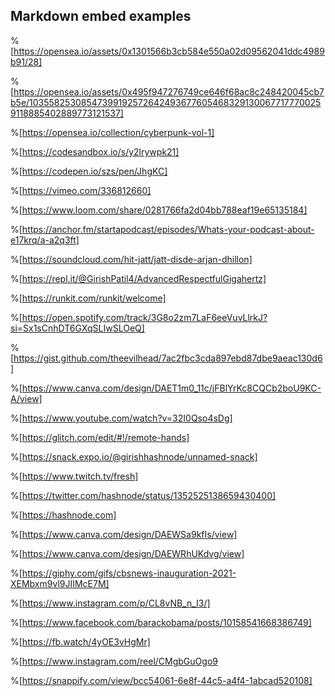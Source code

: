 ## Markdown embed examples

%[https://opensea.io/assets/0x1301566b3cb584e550a02d09562041ddc4989b91/28]

%[https://opensea.io/assets/0x495f947276749ce646f68ac8c248420045cb7b5e/103558253085473991925726424936776054683291300677177700259118885402889773121537]

%[https://opensea.io/collection/cyberpunk-vol-1]

%[https://codesandbox.io/s/y2lrywpk21]

%[https://codepen.io/szs/pen/JhgKC]

%[https://vimeo.com/336812660]

%[https://www.loom.com/share/0281766fa2d04bb788eaf19e65135184]

%[https://anchor.fm/startapodcast/episodes/Whats-your-podcast-about-e17krq/a-a2q3ft]

%[https://soundcloud.com/hit-jatt/jatt-disde-arjan-dhillon]

%[https://repl.it/@GirishPatil4/AdvancedRespectfulGigahertz]

%[https://runkit.com/runkit/welcome]

%[https://open.spotify.com/track/3G8o2zm7LaF6eeVuvLlrkJ?si=Sx1sCnhDT6GXqSLIwSLOeQ]

%[https://gist.github.com/theevilhead/7ac2fbc3cda897ebd87dbe9aeac130d6]

%[https://www.canva.com/design/DAET1m0_11c/jFBlYrKc8CQCb2boU9KC-A/view]

%[https://www.youtube.com/watch?v=32I0Qso4sDg]

%[https://glitch.com/edit/#!/remote-hands]

%[https://snack.expo.io/@girishhashnode/unnamed-snack]

%[https://www.twitch.tv/fresh]

%[https://twitter.com/hashnode/status/1352525138659430400]

%[https://hashnode.com]

%[https://www.canva.com/design/DAEWSa9kfIs/view]

%[https://www.canva.com/design/DAEWRhUKdvg/view]

%[https://giphy.com/gifs/cbsnews-inauguration-2021-XEMbxm9vl9JIIMcE7M]

%[https://www.instagram.com/p/CL8vNB_n_I3/]

%[https://www.facebook.com/barackobama/posts/10158541668386749]

%[https://fb.watch/4yOE3vHgMr]

%[https://www.instagram.com/reel/CMgbGuOgo9

%[https://snappify.com/view/bcc54061-6e8f-44c5-a4f4-1abcad520108]
